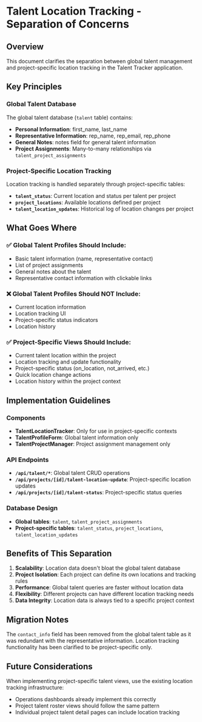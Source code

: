 # Talent Location Tracking - Separation of Concerns

## Overview

This document clarifies the separation between global talent management and project-specific location tracking in the Talent Tracker application.

## Key Principles

### Global Talent Database
The global talent database (`talent` table) contains:
- **Personal Information**: first_name, last_name
- **Representative Information**: rep_name, rep_email, rep_phone
- **General Notes**: notes field for general talent information
- **Project Assignments**: Many-to-many relationships via `talent_project_assignments`

### Project-Specific Location Tracking
Location tracking is handled separately through project-specific tables:
- **`talent_status`**: Current location and status per talent per project
- **`project_locations`**: Available locations defined per project
- **`talent_location_updates`**: Historical log of location changes per project

## What Goes Where

### ✅ Global Talent Profiles Should Include:
- Basic talent information (name, representative contact)
- List of project assignments
- General notes about the talent
- Representative contact information with clickable links

### ❌ Global Talent Profiles Should NOT Include:
- Current location information
- Location tracking UI
- Project-specific status indicators
- Location history

### ✅ Project-Specific Views Should Include:
- Current talent location within the project
- Location tracking and update functionality
- Project-specific status (on_location, not_arrived, etc.)
- Quick location change actions
- Location history within the project context

## Implementation Guidelines

### Components
- **TalentLocationTracker**: Only for use in project-specific contexts
- **TalentProfileForm**: Global talent information only
- **TalentProjectManager**: Project assignment management only

### API Endpoints
- **`/api/talent/*`**: Global talent CRUD operations
- **`/api/projects/[id]/talent-location-update`**: Project-specific location updates
- **`/api/projects/[id]/talent-status`**: Project-specific status queries

### Database Design
- **Global tables**: `talent`, `talent_project_assignments`
- **Project-specific tables**: `talent_status`, `project_locations`, `talent_location_updates`

## Benefits of This Separation

1. **Scalability**: Location data doesn't bloat the global talent database
2. **Project Isolation**: Each project can define its own locations and tracking rules
3. **Performance**: Global talent queries are faster without location data
4. **Flexibility**: Different projects can have different location tracking needs
5. **Data Integrity**: Location data is always tied to a specific project context

## Migration Notes

The `contact_info` field has been removed from the global talent table as it was redundant with the representative information. Location tracking functionality has been clarified to be project-specific only.

## Future Considerations

When implementing project-specific talent views, use the existing location tracking infrastructure:
- Operations dashboards already implement this correctly
- Project talent roster views should follow the same pattern
- Individual project talent detail pages can include location tracking